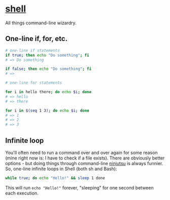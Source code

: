 # [shell](https://en.wikipedia.org/wiki/Shell_script)

All things command-line wizardry.

## One-line if, for, etc.

```sh
# one-line if statements
if true; then echo "Do something"; fi
# => Do something

if false; then echo "Do something"; fi
# =>
```

```sh
# one-line for statements

for i in hello there; do echo $i; done
# => hello
# => there

for i in $(seq 1 3); do echo $i; done
# => 1
# => 2
# => 3
```

## Infinite loop

You'll often need to run a command over and over again for some reason (mine right now is: I have to check if a file exists). There are obviously better options - but doing things through command-line [ninjutsu](https://en.wikipedia.org/wiki/Ninjutsu) is always funnier. So, one-line infinite loops in Shell (both sh and Bash):

```sh
while true; do echo "Hello!" && sleep 1 done
```

This will run `echo "Hello!"` forever, "sleeping" for one second between each execution.
